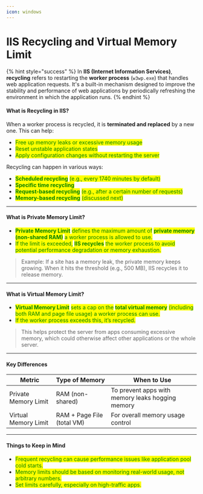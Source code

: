 ```yaml
---
icon: windows
---
```


# IIS Recycling and Virtual Memory Limit

{% hint style="success" %}
In **IIS (Internet Information Services)**, **recycling** refers to restarting the **worker process** (`w3wp.exe`) that handles web application requests. It's a built-in mechanism designed to improve the stability and performance of web applications by periodically refreshing the environment in which the application runs.
{% endhint %}

#### What is Recycling in IIS?

When a worker process is recycled, it is **terminated and replaced** by a new one. This can help:

* <mark style="color:green;">Free up memory leaks or excessive memory usage</mark>
* <mark style="color:green;">Reset unstable application states</mark>
* <mark style="color:green;">Apply configuration changes without restarting the server</mark>

Recycling can happen in various ways:

* <mark style="color:green;">**Scheduled recycling**</mark> <mark style="color:green;"></mark><mark style="color:green;">(e.g., every 1740 minutes by default)</mark>
* <mark style="color:green;">**Specific time recycling**</mark>
* <mark style="color:green;">**Request-based recycling**</mark> <mark style="color:green;"></mark><mark style="color:green;">(e.g., after a certain number of requests)</mark>
* <mark style="color:green;">**Memory-based recycling**</mark> <mark style="color:green;"></mark><mark style="color:green;">(discussed next)</mark>

***

#### &#x20;What is Private Memory Limit?

* <mark style="color:green;">**Private Memory Limit**</mark> <mark style="color:green;"></mark><mark style="color:green;">defines the maximum amount of</mark> <mark style="color:green;"></mark><mark style="color:green;">**private memory (non-shared RAM)**</mark> <mark style="color:green;"></mark><mark style="color:green;">a worker process is allowed to use.</mark>
* <mark style="color:green;">If the limit is exceeded,</mark> <mark style="color:green;"></mark><mark style="color:green;">**IIS recycles**</mark> <mark style="color:green;"></mark><mark style="color:green;">the worker process to avoid potential performance degradation or memory exhaustion.</mark>

> Example: If a site has a memory leak, the private memory keeps growing. When it hits the threshold (e.g., 500 MB), IIS recycles it to release memory.

***

#### &#x20;What is Virtual Memory Limit?

* <mark style="color:green;">**Virtual Memory Limit**</mark> <mark style="color:green;"></mark><mark style="color:green;">sets a cap on the</mark> <mark style="color:green;"></mark><mark style="color:green;">**total virtual memory**</mark> <mark style="color:green;"></mark><mark style="color:green;">(including both RAM and page file usage) a worker process can use.</mark>
* <mark style="color:green;">If the worker process exceeds this, it’s recycled.</mark>

> This helps protect the server from apps consuming excessive memory, which could otherwise affect other applications or the whole server.

***

#### &#x20;Key Differences

| Metric               | Type of Memory             | When to Use                                      |
| -------------------- | -------------------------- | ------------------------------------------------ |
| Private Memory Limit | RAM (non-shared)           | To prevent apps with memory leaks hogging memory |
| Virtual Memory Limit | RAM + Page File (total VM) | For overall memory usage control                 |

***

#### &#x20;Things to Keep in Mind

* <mark style="color:green;">Frequent recycling can cause performance issues like application pool cold starts.</mark>
* <mark style="color:green;">Memory limits should be based on monitoring real-world usage, not arbitrary numbers.</mark>
* <mark style="color:green;">Set limits carefully, especially on high-traffic apps.</mark>
